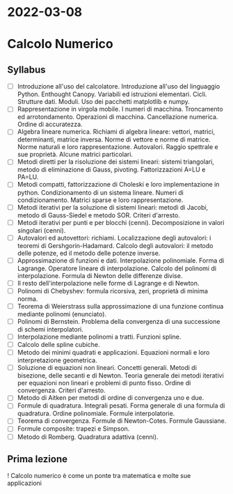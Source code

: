 # 2022-03-08
# Calcolo Numerico
## Syllabus
- [ ] Introduzione all'uso del calcolatore. Introduzione all'uso del linguaggio Python. Enthought Canopy. Variabili ed istruzioni elementari. Cicli. Strutture dati. Moduli. Uso dei pacchetti matplotlib e numpy.
- [ ] Rappresentazione in virgola mobile. I numeri di macchina. Troncamento ed arrotondamento. Operazioni di macchina. Cancellazione numerica. Ordine di accuratezza.
- [ ] Algebra lineare numerica. Richiami di algebra lineare: vettori, matrici, determinanti, matrice inversa. Norme di vettore e norme di matrice. Norme naturali e loro rappresentazione. Autovalori. Raggio spettrale e sue proprietà. Alcune matrici particolari.
- [ ] Metodi diretti per la risoluzione dei sistemi lineari: sistemi triangolari, metodo di eliminazione di Gauss, pivoting. Fattorizzazioni A=LU e PA=LU.
- [ ] Metodi compatti, fattorizzazione di Choleski e loro implementazione in python. Condizionamento di un sistema lineare. Numeri di condizionamento. Matrici sparse e loro rappresentazione.
- [ ] Metodi iterativi per la soluzione di sistemi lineari: metodi di Jacobi, metodo di Gauss-Siedel e metodo SOR. Criteri d'arresto.
- [ ] Metodi iterativi per punti e per blocchi (cenni). Decomposizione in valori singolari (cenni).
- [ ] Autovalori ed autovettori: richiami. Localizzazione degli autovalori: i teoremi di Gershgorin-Hadamard. Calcolo degli autovalori: il metodo delle potenze, ed il metodo delle potenze inverse.
- [ ] Approssimazione di funzioni e dati. Interpolazione polinomiale. Forma di Lagrange. Operatore lineare di interpolazione. Calcolo del polinomi di interpolazione. Formula di Newton delle differenze divise.
- [ ] Il resto dell'interpolazione nelle forme di Lagrange e di Newton.
- [ ] Polinomi di Chebyshev: formula ricorsiva, zeri, proprietà di minima norma.
- [ ] Teorema di Weierstrass sulla approssimazione di una funzione continua mediante polinomi (enunciato).
- [ ] Polinomi di Bernstein. Problema della convergenza di una successione di schemi interpolatori.
- [ ] Interpolazione mediante polinomi a tratti. Funzioni spline.
- [ ] Calcolo delle spline cubiche.
- [ ] Metodo dei minimi quadrati e applicazioni. Equazioni normali e loro interpretazione geometrica.
- [ ] Soluzione di equazioni non lineari. Concetti generali. Metodi di bisezione, delle secanti e di Newton. Teoria generale dei metodi iterativi per equazioni non lineari e problemi di punto fisso. Ordine di convergenza. Criteri d'arresto.
- [ ] Metodo di Aitken per metodi di ordine di convergenza uno e due.
- [ ] Formule di quadratura. Integrali pesati. Forma generale di una formula di quadratura. Ordine polinomiale. Formule interpolatorie.
- [ ] Teorema di convergenza. Formule di Newton-Cotes. Formule Gaussiane.
- [ ] Formule composite: trapezi e Simpson.
- [ ] Metodo di Romberg. Quadratura adattiva (cenni).

## Prima lezione
!
Calcolo numerico è come un ponte tra matematica e molte sue applicazioni
